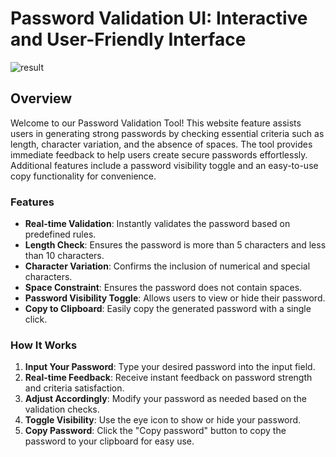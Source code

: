 # Password Validation UI: Interactive and User-Friendly Interface

![result](https://github.com/ytrbi/password-validations/assets/151997489/7b2a67dd-e90b-4270-9b13-6652b77599dd)

## Overview

Welcome to our Password Validation Tool! This website feature assists users in generating strong passwords by checking essential criteria such as length, character variation, and the absence of spaces. The tool provides immediate feedback to help users create secure passwords effortlessly. Additional features include a password visibility toggle and an easy-to-use copy functionality for convenience.

### Features

- **Real-time Validation**: Instantly validates the password based on predefined rules.
- **Length Check**: Ensures the password is more than 5 characters and less than 10 characters.
- **Character Variation**: Confirms the inclusion of numerical and special characters.
- **Space Constraint**: Ensures the password does not contain spaces.
- **Password Visibility Toggle**: Allows users to view or hide their password.
- **Copy to Clipboard**: Easily copy the generated password with a single click.

### How It Works

1. **Input Your Password**: Type your desired password into the input field.
2. **Real-time Feedback**: Receive instant feedback on password strength and criteria satisfaction.
3. **Adjust Accordingly**: Modify your password as needed based on the validation checks.
4. **Toggle Visibility**: Use the eye icon to show or hide your password.
5. **Copy Password**: Click the "Copy password" button to copy the password to your clipboard for easy use.
